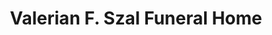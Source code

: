 ---
title: "Valerian F. Szal Funeral Home"
url: /mckees-rocks/valerian-f-szal-funeral-home/
shop: funeral directors
---